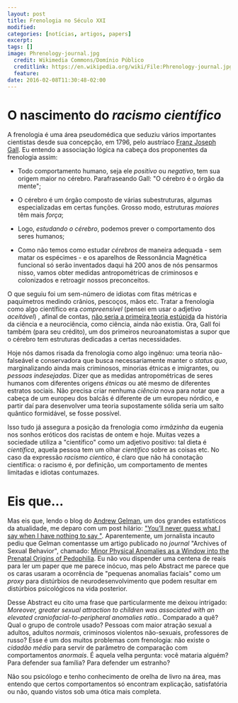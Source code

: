 ```yaml
---
layout: post
title: Frenologia no Século XXI
modified:
categories: [notícias, artigos, papers]
excerpt:
tags: []
image: Phrenology-journal.jpg
  credit: Wikimedia Commons/Domínio Público
  creditlink: https://en.wikipedia.org/wiki/File:Phrenology-journal.jpg
  feature:
date: 2016-02-08T11:30:48-02:00
---
```


# O nascimento do _racismo científico_

A frenologia é uma área pseudomédica que seduziu vários importantes cientistas desde sua concepção, em 1796, pelo austríaco [Franz Joseph Gall](https://en.wikipedia.org/wiki/Franz_Joseph_Gall). Eu entendo a associação lógica na cabeça dos proponentes da frenologia assim:

 * Todo comportamento humano, seja ele _positivo_ ou _negativo_, tem sua origem maior no cérebro. Parafraseando Gall: "O cérebro é o órgão da mente";

 * O cérebro é um órgão composto de várias subestruturas, algumas especializadas em certas funções. Grosso modo, estruturas _maiores_ têm mais _força_;

 * Logo, _estudando o cérebro_, podemos prever o comportamento dos seres humanos;

 * Como não temos como estudar _cérebros_ de maneira adequada - sem matar os espécimes - e os aparelhos de Ressonância Magnética funcional só serão inventados daqui há 200 anos  de nós pensarmos nisso, vamos obter medidas antropométricas de criminosos e colonizados e retroagir nossos preconceitos.

 O que seguiu foi um sem-número de idiotas com fitas métricas e paquímetros medindo crânios, pescoços, mãos etc. Tratar a frenologia como algo científico era _compreensível_ (pensei em usar o adjetivo _aceitável_) , afinal de contas, [não seria a primeira teoria estúpida](http://www.wired.com/2013/08/the-most-bonkers-scientific-theories-and-why-you-should-be-thankful-for-them/) da história da ciência e a neurociência, como ciência, ainda não existia. Ora, Gall foi também (para seu crédito), um dos primeiros neuroanatomistas a supor que o cérebro tem estruturas dedicadas a certas necessidades. 
 
 Hoje nós damos risada da frenologia como algo ingênuo: uma teoria não-falseável e conservadora que busca necessariamente manter o _status quo_, marginalizando ainda mais criminosos, minorias étnicas e imigrantes, ou _pessoas indesejadas_. Dizer que as medidas antropométricas de seres humanos com diferentes origens _étnicas_ ou até mesmo de diferentes estratos sociais. Não precisa criar nenhuma _ciência_ nova para notar que a cabeça de um europeu dos balcâs é diferente de um europeu nórdico, e partir daí para desenvolver uma teoria supostamente sólida seria um salto quântico formidável, se fosse possível.
 
 Isso tudo já assegura a posição da frenologia como _irmãzinha_ da eugenia nos sonhos eróticos dos racistas de ontem e hoje. Muitas vezes a sociedade utiliza a "científico" como um adjetivo positivo: tal dieta é _científica_, aquela pessoa tem um olhar _científico_ sobre as coisas etc. No caso da expressão _racismo cientíco_, é claro que não há conotação científica: o racismo é, por definição, um comportamento de mentes limitadas e idiotas contumazes. 
 
# Eis que...

 Mas eis que, lendo o blog do [Andrew Gelman](https://en.wikipedia.org/wiki/Andrew_Gelman), um dos grandes estatísticos da atualidade, me deparo com um post hilário: ["You’ll never guess what I say when I have nothing to say
"](http://andrewgelman.com/2016/02/07/what-do-i-say-when-i-dont-have-much-to-say/). Aparentemente, um jornalista incauto pediu que Gelman comentasse um artigo publicado no _journal_ "Archives of Sexual Behavior", chamado: [Minor Physical Anomalies as a Window into the Prenatal Origins of Pedophilia](http://link.springer.com/article/10.1007/s10508-015-0564-7?no-access=true). Eu não vou dispender uma centena de reais para ler um paper que me parece inócuo, mas pelo Abstract me parece que os caras usaram a ocorrência de "pequenas anomalias faciais" como um _proxy_ para distúrbios de neurodesenvolvimento que podem resultar em distúrbios psicológicos na vida posterior.

Desse Abstract eu cito uma frase que particularmente me deixou intrigado: _Moreover, greater sexual attraction to children was associated with an elevated craniofacial-to-peripheral anomalies ratio._. Comparado a quê? Qual o grupo de controle usado? Pessoas com maior atração sexual a adultos, adultos _normais_, criminosos violentos não-sexuais, professores de russo? Esse é um dos muitos problemas com frenologia: não existe o _cidadão médio_ para servir de parâmetro de comparação com comportamentos _anormais_. É aquela velha pergunta: você mataria alguém? Para defender sua família? Para defender um estranho? 

Não sou psicólogo e tenho conhecimento de orelha de livro na área, mas entendo que certos comportamentos só encontram explicação, satisfatória ou não, quando vistos sob uma ótica mais completa. 